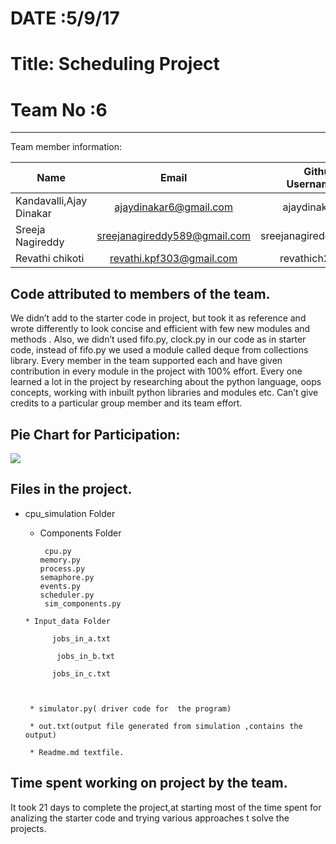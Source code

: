 # DATE :5/9/17
# Title: Scheduling Project
# Team No :6
---------------------------

Team member information:

| Name                         | Email           | Github Username  |
| -----------------------------|:---------------:| ----------------:|
|  Kandavalli,Ajay Dinakar          | ajaydinakar6@gmail.com |ajaydinakar|
| Sreeja Nagireddy|sreejanagireddy589@gmail.com| sreejanagireddy |
|Revathi chikoti| revathi.kpf303@gmail.com|revathich21 |



Code attributed to members of the team.
---------------------------------------
We didn’t add to the starter code in project, but took it as reference and wrote differently to look concise and efficient with few new modules and methods  . Also, we didn’t used fifo.py, clock.py in our code as in starter code, instead of fifo.py we used a module called deque from collections library. Every member in the team supported each and have given contribution in every module in the project with 100% effort. Every one learned a lot in the project by researching about the python language, oops concepts, working with inbuilt python libraries and modules etc. Can’t give credits to a particular group member and its team effort.  

Pie Chart for Participation:
----------------------------

![](http://i63.tinypic.com/2nuq2kg.png)

Files in the project.
---------------------------

* cpu_simulation Folder

     * Components Folder
	 
	        cpu.py 
           memory.py
	       process.py 
           semaphore.py
           events.py
           scheduler.py
	        sim_components.py 

		
		
      * Input_data Folder
		
	     	jobs_in_a.txt
		
    		 jobs_in_b.txt
		
     		jobs_in_c.txt
		
	
	
       * simulator.py( driver code for  the program)
	
       * out.txt(output file generated from simulation ,contains the output)
	
       * Readme.md textfile.

Time  spent working on project by the team.
---------------------------------------------
It took  21 days to complete the project,at starting most of the time spent for analizing the starter code and trying various approaches t solve the projects.
